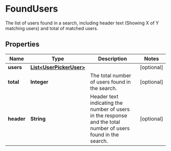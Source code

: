 

# FoundUsers

The list of users found in a search, including header text (Showing X of Y matching users) and total of matched users.

## Properties

Name | Type | Description | Notes
------------ | ------------- | ------------- | -------------
**users** | [**List&lt;UserPickerUser&gt;**](UserPickerUser.md) |  |  [optional]
**total** | **Integer** | The total number of users found in the search. |  [optional]
**header** | **String** | Header text indicating the number of users in the response and the total number of users found in the search. |  [optional]




